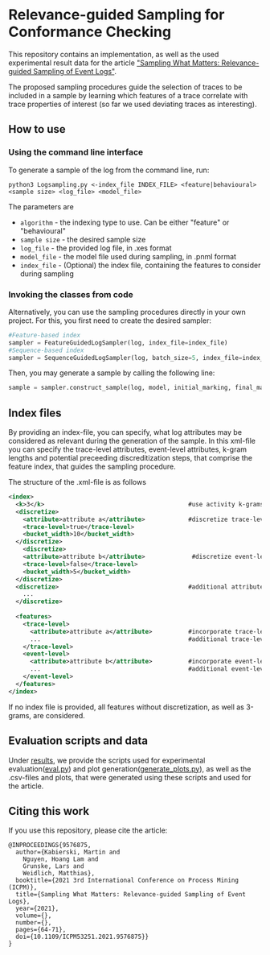 # Relevance-guided Sampling for Conformance Checking

This repository contains an implementation, as well as the used experimental result data for the article ["Sampling What Matters: Relevance-guided Sampling of Event Logs"](https://ieeexplore.ieee.org/document/9576875).

The proposed sampling procedures guide the selection of traces to be included in a sample by learning which features of a trace correlate with trace properties of interest (so far we used deviating traces as interesting).

## How to use ##
### Using the command line interface ###
To generate a sample of the log from the command line, run:

```
python3 Logsampling.py <-index_file INDEX_FILE> <feature|behavioural> <sample size> <log_file> <model_file>
```

The parameters are
* ``algorithm`` - the indexing type to use. Can be either "feature" or "behavioural"
* ``sample size`` - the desired sample size
* ``log_file`` - the provided log file, in .xes format
* ``model_file`` - the model file used during sampling, in .pnml format
* ``index_file`` - (Optional)  the index file, containing the features to consider during sampling

### Invoking the classes from code ###
Alternatively, you can use the sampling procedures directly in your own project. 
For this, you first need to create the desired sampler:
```python
#Feature-based index
sampler = FeatureGuidedLogSampler(log, index_file=index_file)
#Sequence-based index
sampler = SequenceGuidedLogSampler(log, batch_size=5, index_file=index_file)
```
Then, you may generate a sample by calling the following line:
```python
sample = sampler.construct_sample(log, model, initial_marking, final_marking, sample_size)
```

## Index files ##
By providing an index-file, you can specify, what log attributes may be considered as relevant during the generation of the sample.
In this xml-file you can specify the trace-level attributes, event-level attributes, k-gram lengths and potential preceeding discreditization steps, that comprise the feature index, that guides the sampling procedure.

The structure of the .xml-file is as follows
```xml
<index>
  <k>3</k>                                        #use activity k-grams of length 3
  <discretize>
    <attribute>attribute a</attribute>            #discretize trace-level attribute 'a' using a bucket size of 10
    <trace-level>true</trace-level>
    <bucket_width>10</bucket_width>
  </discretize>
    <discretize>
    <attribute>attribute b</attribute>             #discretize event-level attribute 'b' using a bucket size of 5
    <trace-level>false</trace-level>
    <bucket_width>5</bucket_width>
  </discretize>
  <discretize>                                    #additional attributes that need discretization
    ...
  </discretize>
  
  <features>
    <trace-level>
      <attribute>attribute a</attribute>          #incorporate trace-level attribue 'a'
      ...                                         #additional trace-level attributes to incorporate
    </trace-level>
    <event-level>
      <attribute>attribute b</attribute>          #incorporate event-level attribue 'b'
      ...                                         #additional event-level attributes to incorporate
    </event-level>
  </features>
</index>
```
If no index file is provided, all features without discretization, as well as 3-grams, are considered.

## Evaluation scripts and data ##
Under [results](https://github.com/MartinKabierski/Guided_Conformance_Sampling/tree/master/results), we provide the scripts used for experimental evaluation([eval.py](https://github.com/MartinKabierski/Guided_Conformance_Sampling/blob/MartinKabierski-patch-1/eval.py)) and plot generation([generate_plots.py](https://github.com/MartinKabierski/Guided_Conformance_Sampling/blob/MartinKabierski-patch-1/generate_plots.py)), as well as the .csv-files and plots, that were generated using these scripts and used for the article.


## Citing this work ##
If you use this repository, please cite the article:
```
@INPROCEEDINGS{9576875,
  author={Kabierski, Martin and 
    Nguyen, Hoang Lam and 
    Grunske, Lars and 
    Weidlich, Matthias},
  booktitle={2021 3rd International Conference on Process Mining (ICPM)}, 
  title={Sampling What Matters: Relevance-guided Sampling of Event Logs}, 
  year={2021},
  volume={},
  number={},
  pages={64-71},
  doi={10.1109/ICPM53251.2021.9576875}}
}
```
